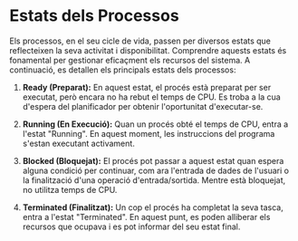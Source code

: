 # Estats dels Processos
Els processos, en el seu cicle de vida, passen per diversos estats que reflecteixen la seva activitat i disponibilitat. Comprendre aquests estats és fonamental per gestionar eficaçment els recursos del sistema. A continuació, es detallen els principals estats dels processos:

1. **Ready (Preparat):** En aquest estat, el procés està preparat per ser executat, però encara no ha rebut el temps de CPU. Es troba a la cua d'espera del planificador per obtenir l'oportunitat d'executar-se.

2. **Running (En Execució):** Quan un procés obté el temps de CPU, entra a l'estat "Running". En aquest moment, les instruccions del programa s'estan executant activament.

3. **Blocked (Bloquejat):** El procés pot passar a aquest estat quan espera alguna condició per continuar, com ara l'entrada de dades de l'usuari o la finalització d'una operació d'entrada/sortida. Mentre està bloquejat, no utilitza temps de CPU.

4. **Terminated (Finalitzat):** Un cop el procés ha completat la seva tasca, entra a l'estat "Terminated". En aquest punt, es poden alliberar els recursos que ocupava i es pot informar del seu estat final.